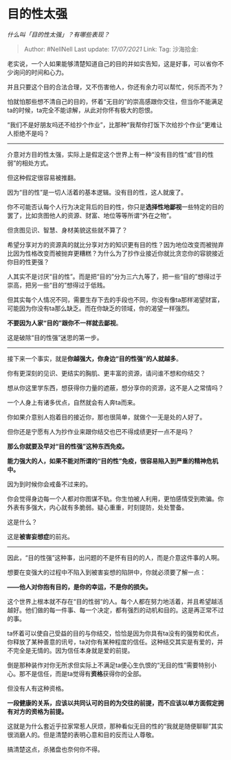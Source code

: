 # 目的性太强
*什么叫「目的性太强」？有哪些表现？*

> Author: #NellNell
> Last update: *17/07/2021*
> Link:
> Tag:
> 沙海拾金:

老实说，一个人如果能够清楚知道自己的目的并如实告知，这是好事，可以省你不少询问的时间和心力。

并且只要这个目的合法合理，又不伤害他人，你还有余力可以帮忙，何乐而不为？

怕就怕那些想不清自己的目的，怀着“无目的”的崇高感跟你交往，但当你不能满足ta的时候，ta完全不能谅解，从此对你怀有极大的怨恨。

“我们不是好朋友吗还不给抄个作业”，比那种“我帮你打饭下次给抄个作业”更难让人拒绝不是吗？

---

介意对方目的性太强，实际上是假定这个世界上有一种“没有目的性”或“目的性弱”的相处方式。

但这种假定很容易被推翻。

因为“目的性”是一切人活着的基本逻辑。没有目的性，这人就废了。

你不可能否认每个人行为决定背后的目的性，你只是**选择性地鄙视**一些特定的目的罢了，比如贪图他人的资源、财富、地位等等所谓“外在之物”。

但贪图见识、智慧、身材美貌这些就不算了？

希望分享对方的资源真的就比分享对方的知识更有目的性？因为地位改变而被抛弃比因为性格改变而被抛弃更糟糕？为什么为了抄作业接近你就比贪恋你的容貌接近你目的性更强？

人其实不是讨厌“目的性”。而是把“目的”分为三六九等了，把一些“目的”想得过于崇高，把另一些“目的”想得过于低贱。

但其实每个人情况不同，需要生存下去的手段也不同，你没有像ta那样渴望财富，可能因为你没有ta那么缺乏。而在你缺乏的领域，你的渴望一样强烈。

**不要因为人家“目的”跟你不一样就去鄙视**。

这是破除“目的性强”迷思的第一步。

---

接下来一个事实，就是**你越强大，你身边“目的性强”的人就越多**。

你有更深刻的见识、更结实的胸肌、更丰富的资源，请问谁不想和你结交？

想从你这里学东西，想获得你力量的遮蔽，想分享你的资源，这不是人之常情吗？

一个人身上有诸多优点，自然就会有人奔ta而来。

你如果介意别人抱着目的接近你，那也很简单，就做个一无是处的人好了。

但你还是宁愿有人为抄作业来跟你结交也巴不得成绩更好一点不是吗？

**那么你就要及早对“目的性强”这种东西免疫。**

**能力强大的人，如果不能对所谓的“目的性”免疫，很容易陷入到严重的精神危机中。**

因为到时候你会戒备不过来的。

你会觉得身边每一个人都对你图谋不轨。你生怕被人利用，更怕感情受到欺骗。你外表有多强大，内心就有多脆弱。疑心重重，时刻提防，处处警备。

这是什么？

这是**被害妄想症**的前兆。

---

因此，“目的性强”这种事，出问题的不是怀有目的的人，而是介意这件事的人啊。

想要在变强大的过程中不陷入到被害妄想的陷阱中，你就必须要了解一点：

**——他人对你抱有目的，是你的幸运，不是你的损失。**

这个世界上根本就不存在“目的性弱”的人。每个人都在努力地活着，并且希望越活越好。他们做的每一件事、每一个决定，都有强烈的动机和目的。这是再正常不过的事。

ta怀着可以使自己受益的目的与你结交，恰恰是因为你具有ta没有的强势和优点，你释放了某种善意的讯号，ta对你有某种程度的信任。这种结交其实是有爱的，并不完全是无情的。因为信任本身就是爱的前提。

倒是那种装作对你无所求但实际上不满足ta便心生仇恨的“无目的性”需要特别小心。那不是信任，而是ta觉得有**资格**获得你的全部。

但没有人有这种资格。

**一段健康的关系，应该以共同认可的目的为交往的前提，而不应该以单方面假定拥有对方的资格为前提。**

这就是为什么套近乎拉家常惹人厌烦，那种看似无目的性的“我就是随便聊聊”其实很消磨人的。但是清楚的表明心意和目的反而让人尊敬。

搞清楚这点，杀猪盘也奈何你不得。

